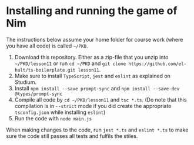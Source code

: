 # Installing and running the game of Nim

The instructions below assume your home folder for course work (where you have all code) is called `~/PKD`.

1. Download this repository. Either as a zip-file that you unzip into `~/PKD/lesson11` or run `cd ~/PKD` and `git clone https://github.com/el-hult/ts-boilerplate.git lesson11`.
2. Make sure to install `TypeScript`, `jest` and `eslint` as explained on Studium.
3. Install `npm install --save prompt-sync` and `npm install --save-dev @types/prompt-sync`
3. Compile all code by `cd ~/PKD/lesson11` and `tsc *.ts`. (Do note that this compilation is in `--strict` mode if you did create the appropriate `tsconfig.json` while installing `eslint`)
4. Run the code with `node main.js`

When making changes to the code, run `jest *.ts` and `eslint *.ts` to make sure the code still passes all tests and fulfils the stiles.
